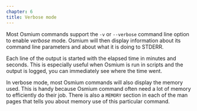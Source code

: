 ```yaml
---
chapter: 6
title: Verbose mode
---
```


Most Osmium commands support the `-v` or `--verbose` command line option to
enable *verbose* mode. Osmium will then display information about its command
line parameters and about what it is doing to STDERR.

Each line of the output is started with the elapsed time in minutes and
seconds. This is especially useful when Osmium is run in scripts and the
output is logged, you can immediately see where the time went.

In verbose mode, most Osmium commands will also display the memory used. This
is handy because Osmium command often need a lot of memory to efficiently do
their job. There is also a `MEMORY` section in each of the man pages that
tells you about memory use of this particular command.

